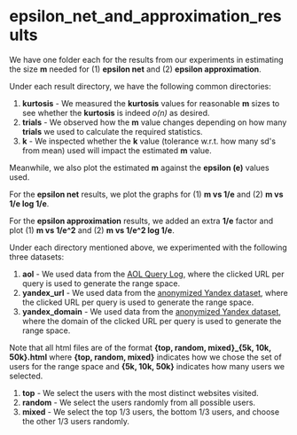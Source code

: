 # epsilon_net_and_approximation_results

We have one folder each for the results from our experiments in estimating the size **m** needed for (1) **epsilon net** and (2) **epsilon approximation**.

Under each result directory, we have the following common directories:
1. **kurtosis** - We measured the **kurtosis** values for reasonable **m** sizes to see whether the **kurtosis** is indeed _o(n)_ as desired.
2. **trials** - We observed how the **m** value changes depending on how many **trials** we used to calculate the required statistics.
3. **k** - We inspected whether the **k** value (tolerance w.r.t. how many sd's from mean) used will impact the estimated **m** value.

Meanwhile, we also plot the estimated **m** against the **epsilon (e)** values used.

For the **epsilon net** results, we plot the graphs for (1) **m vs 1/e** and (2) **m vs 1/e log 1/e**.

For the **epsilon approximation** results, we added an extra **1/e** factor and plot (1) **m vs 1/e^2** and (2) **m vs 1/e^2 log 1/e**.

Under each directory mentioned above, we experimented with the following three datasets:
1. **aol** - We used data from the [AOL Query Log](http://www.cim.mcgill.ca/~dudek/206/Logs/AOL-user-ct-collection/), where the clicked URL per query is used to generate the range space.
2. **yandex_url** - We used data from the [anonymized Yandex dataset](https://www.kaggle.com/c/yandex-personalized-web-search-challenge/overview), where the clicked URL per query is used to generate the range space.
3. **yandex_domain** - We used data from the [anonymized Yandex dataset](https://www.kaggle.com/c/yandex-personalized-web-search-challenge/overview), where the domain of the clicked URL per query is used to generate the range space.

Note that all html files are of the format **{top, random, mixed}\_{5k, 10k, 50k}.html** where **{top, random, mixed}** indicates how we chose the set of users for the range space and **{5k, 10k, 50k}** indicates how many users we selected.
1. **top** - We select the users with the most distinct websites visited.
2. **random** - We select the users randomly from all possible users.
3. **mixed** - We select the top 1/3 users, the bottom 1/3 users, and choose the other 1/3 users randomly.
